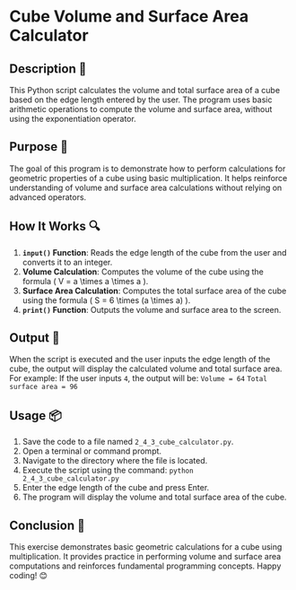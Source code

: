 # Cube Volume and Surface Area Calculator

## Description 📝
This Python script calculates the volume and total surface area of a cube based on the edge length entered by the user.
The program uses basic arithmetic operations to compute the volume and surface area, without using the exponentiation operator.

## Purpose 🎯
The goal of this program is to demonstrate how to perform calculations for geometric properties of a cube using basic multiplication.
It helps reinforce understanding of volume and surface area calculations without relying on advanced operators.

## How It Works 🔍
1. **`input()` Function**: Reads the edge length of the cube from the user and converts it to an integer.
2. **Volume Calculation**: Computes the volume of the cube using the formula \( V = a \times a \times a \).
3. **Surface Area Calculation**: Computes the total surface area of the cube using the formula \( S = 6 \times (a \times a) \).
4. **`print()` Function**: Outputs the volume and surface area to the screen.

## Output 📜
When the script is executed and the user inputs the edge length of the cube, the output will display the calculated volume and total surface area.
For example:
    If the user inputs `4`, the output will be:
        `Volume = 64`
        `Total surface area = 96`

## Usage 📦
1. Save the code to a file named `2_4_3_cube_calculator.py`.
2. Open a terminal or command prompt.
3. Navigate to the directory where the file is located.
4. Execute the script using the command:
   `python 2_4_3_cube_calculator.py`
5. Enter the edge length of the cube and press Enter.
6. The program will display the volume and total surface area of the cube.

## Conclusion 🚀
This exercise demonstrates basic geometric calculations for a cube using multiplication.
It provides practice in performing volume and surface area computations and reinforces fundamental programming concepts.
Happy coding! 😊